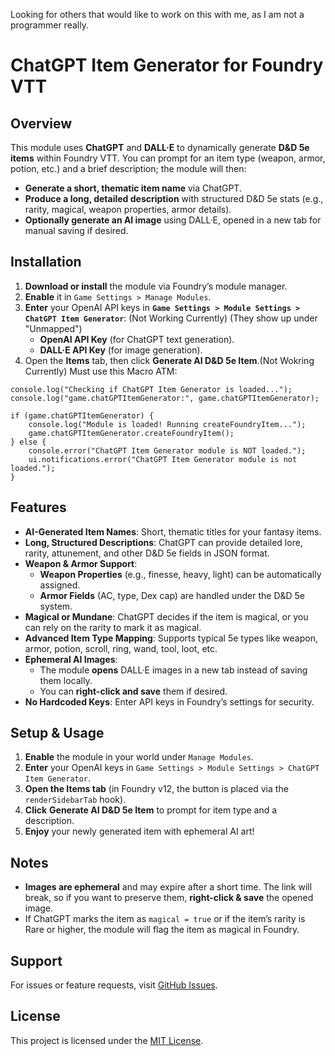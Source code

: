 Looking for others that would like to work on this with me, as I am not a programmer really.

# ChatGPT Item Generator for Foundry VTT

## Overview
This module uses **ChatGPT** and **DALL·E** to dynamically generate **D&D 5e items** within Foundry VTT. You can prompt for an item type (weapon, armor, potion, etc.) and a brief description; the module will then:
- **Generate a short, thematic item name** via ChatGPT.
- **Produce a long, detailed description** with structured D&D 5e stats (e.g., rarity, magical, weapon properties, armor details).
- **Optionally generate an AI image** using DALL·E, opened in a new tab for manual saving if desired.

## Installation
1. **Download or install** the module via Foundry’s module manager.
2. **Enable** it in `Game Settings > Manage Modules`.
3. **Enter** your OpenAI API keys in **`Game Settings > Module Settings > ChatGPT Item Generator`**: (Not Working Currently) (They show up under "Unmapped")
   - **OpenAI API Key** (for ChatGPT text generation).
   - **DALL·E API Key** (for image generation).
4. Open the **Items** tab, then click **Generate AI D&D 5e Item**.(Not Wokring Currently) Must use this Macro ATM:

```
console.log("Checking if ChatGPT Item Generator is loaded...");
console.log("game.chatGPTItemGenerator:", game.chatGPTItemGenerator);

if (game.chatGPTItemGenerator) {
    console.log("Module is loaded! Running createFoundryItem...");
    game.chatGPTItemGenerator.createFoundryItem();
} else {
    console.error("ChatGPT Item Generator module is NOT loaded.");
    ui.notifications.error("ChatGPT Item Generator module is not loaded.");
}
```

## Features
- **AI-Generated Item Names**: Short, thematic titles for your fantasy items.
- **Long, Structured Descriptions**: ChatGPT can provide detailed lore, rarity, attunement, and other D&D 5e fields in JSON format.
- **Weapon & Armor Support**:
  - **Weapon Properties** (e.g., finesse, heavy, light) can be automatically assigned.
  - **Armor Fields** (AC, type, Dex cap) are handled under the D&D 5e system.
- **Magical or Mundane**: ChatGPT decides if the item is magical, or you can rely on the rarity to mark it as magical.
- **Advanced Item Type Mapping**: Supports typical 5e types like weapon, armor, potion, scroll, ring, wand, tool, loot, etc.
- **Ephemeral AI Images**:
  - The module **opens** DALL·E images in a new tab instead of saving them locally.
  - You can **right-click and save** them if desired.
- **No Hardcoded Keys**: Enter API keys in Foundry’s settings for security.

## Setup & Usage
1. **Enable** the module in your world under `Manage Modules`.
2. **Enter** your OpenAI keys in `Game Settings > Module Settings > ChatGPT Item Generator`.
3. **Open the Items tab** (in Foundry v12, the button is placed via the `renderSidebarTab` hook).
4. **Click** **Generate AI D&D 5e Item** to prompt for item type and a description.
5. **Enjoy** your newly generated item with ephemeral AI art!

## Notes
- **Images are ephemeral** and may expire after a short time. The link will break, so if you want to preserve them, **right-click & save** the opened image.
- If ChatGPT marks the item as `magical = true` or if the item’s rarity is Rare or higher, the module will flag the item as magical in Foundry.

## Support
For issues or feature requests, visit [GitHub Issues](https://github.com/f3rr311/ChatGPT-Item-Gen-for-Foundry-VTT/issues).

## License
This project is licensed under the [MIT License](https://opensource.org/licenses/MIT).
